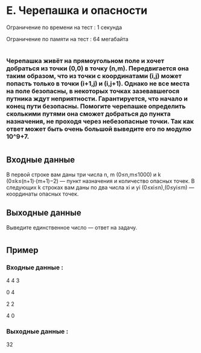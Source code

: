 # E. Черепашка и опасности
Ограничение по времени на тест : 1 секунда

Ограничение по памяти на тест : 64 мегабайта

#

### Черепашка живёт на прямоугольном поле и хочет добраться из точки (0,0) в точку (n,m). Передвигается она таким образом, что из точки с координатами (i,j) может попасть только в точки (i+1,j) и (i,j+1). Однако не все места на поле безопасны, в некоторых точках зазевавшегося путника ждут неприятности. Гарантируется, что начало и конец пути безопасны. Помогите черепашке определить сколькими путями она сможет добраться до пункта назначения, не проходя через небезопасные точки. Так как ответ может быть очень большой выведите его по модулю 10^9+7.

#

## Входные данные
В первой строке вам даны три числа n, m (0≤n,m≤1000) и k (0≤k≤(n+1)⋅(m+1)−2) — пункт назначения и количество опасных точек. В следующих k строках вам даны по два числа xi и yi (0≤xi≤n),(0≤yi≤m) — координаты опасных точек.

## Выходные данные
Выведите единственное число — ответ на задачу.

#

## Пример

### Входные данные :
4 4 3

0 4

2 2

4 0
### Выходные данные :
32